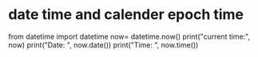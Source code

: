 # date time and calender epoch time
from datetime import datetime
now= datetime.now()
print("current time:", now)
print("Date: ", now.date())
print("Time: ", now.time())
